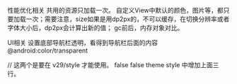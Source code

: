性能优化相关
共用的资源只加载一次。
自定义View中默认的颜色，图片等，都只要加载一次；需要注意，size如果是用dp2px的，不可以缓存，在切换分辨率或者字体大小后，dp2px会计算出新的值；
gc前后，内存对象对比。


UI相关
设置底部导航栏透明，看得到导航栏后面的内容
<item name="android:navigationBarColor">@android:color/transparent</item>

// 这两个是要在 v29/style 才能使用。
<item name="android:enforceStatusBarContrast">false</item>
<item name="android:enforceNavigationBarContrast">false</item>
theme style 中增加上面三行。




